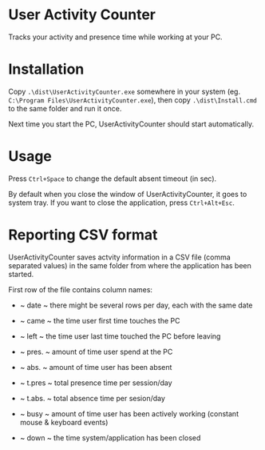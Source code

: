 # User Activity Counter
Tracks your activity and presence time while working at your PC.


# Installation

Copy `.\dist\UserActivityCounter.exe` somewhere in your system (eg. `C:\Program Files\UserActivityCounter.exe`),
then copy `.\dist\Install.cmd` to the same folder and run it once.

Next time you start the PC, UserActivityCounter should start automatically.

# Usage

Press `Ctrl+Space` to change the default absent timeout (in sec).

By default when you close the window of UserActivityCounter, it goes to system tray.
If you want to close the application, press `Ctrl+Alt+Esc`.


# Reporting CSV format

UserActivityCounter saves actvity information in a CSV file (comma separated values)
in the same folder from where the application has been started.

First row of the file contains column names:

- ~ date   ~ there might be several rows per day, each with the same date

- ~ came   ~ the time user first time touches the PC

- ~ left   ~ the time user last time touched the PC before leaving

- ~ pres.  ~ amount of time user spend at the PC

- ~ abs.   ~ amount of time user has been absent

- ~ t.pres ~ total presence time per session/day

- ~ t.abs. ~ total absence time per sesion/day

- ~ busy   ~ amount of time user has been actively working (constant mouse & keyboard events)

- ~ down   ~ the time system/application has been closed

